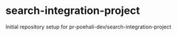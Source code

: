 # search-integration-project

Initial repository setup for pr-poehali-dev/search-integration-project